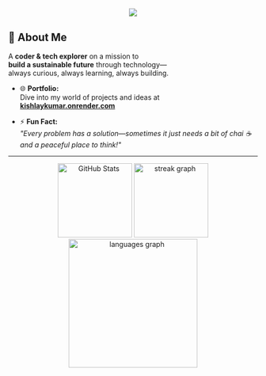 <h1 align="center">
    <img src="https://readme-typing-svg.herokuapp.com/?font=Righteous&size=35&center=true&vCenter=true&width=500&height=70&duration=5000&lines=Hi+There!+👋;I'm+Kishlay!;Currently+pursuing+B.Tech;" />
</h1>


## 🌟 **About Me**

A **coder & tech explorer** on a mission to  
**build a sustainable future** through technology—  
always curious, always learning, always building.

- 🌐 **Portfolio:**  
  Dive into my world of projects and ideas at  
  [**kishlaykumar.onrender.com**](https://kishlaykumar.onrender.com)

- ⚡ **Fun Fact:**  
  *"Every problem has a solution—sometimes it just needs a bit of chai ☕ and a peaceful place to think!"*


<hr/>
<div align="center">
 <img src="https://github-readme-stats.vercel.app/api?username=innovatewithkishlay&show_icons=true&count_private=true&include_all_commits=true&theme=tokyonight&hide_border=true" height="150" alt="GitHub Stats" />

 
  <img src="https://streak-stats.demolab.com?user=innovatewithkishlay&mode=daily&theme=tokyonight&hide_border=true&border_radius=5&token=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" height="150" alt="streak graph" />
 <img src="https://github-readme-stats.vercel.app/api/top-langs/?username=innovatewithkishlay&layout=compact&langs_count=10&theme=tokyonight&hide_border=true&custom_width=800&hide=html,css" height="260" alt="languages graph" />


</div>

